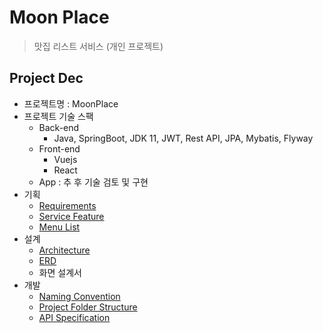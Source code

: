 # Moon Place #

> 맛집 리스트 서비스 (개인 프로젝트)

## Project Dec ##

- 프로젝트명 : MoonPlace
- 프로젝트 기술 스팩
  - Back-end
    - Java, SpringBoot, JDK 11, JWT, Rest API, JPA, Mybatis, Flyway
  - Front-end
    - Vuejs
    - React
  - App : 추 후 기술 검토 및 구현
- 기획
  - [Requirements](doc/requirements.md)
  - [Service Feature](https://docs.google.com/spreadsheets/d/1GgFxd_WXzJvRWXY6sN0XYZSP_Jj8-zFn3bKCin17iK4/edit?usp=sharing)
  - [Menu List](doc/menu_tree.md)
- 설계
  - [Architecture](doc/architecture.md)
  - [ERD](doc/erd.mwb)
  - 화면 설계서
- 개발
  - [Naming Convention](doc/naming.md)
  - [Project Folder Structure](doc/folder_structure.md)
  - [API Specification](doc/api_specification.md)

